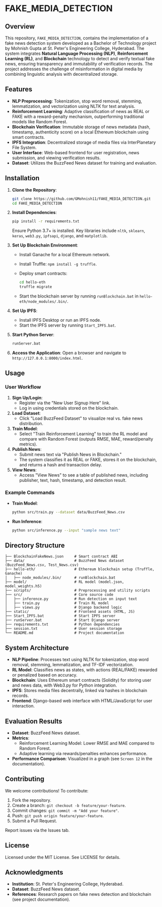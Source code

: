 # FAKE_MEDIA_DETECTION

## Overview

This repository, `FAKE_MEDIA_DETECTION`, contains the implementation of a fake news detection system developed as a Bachelor of Technology project by Mohnish Gupta at St. Peter's Engineering College, Hyderabad. The system integrates **Natural Language Processing (NLP)**, **Reinforcement Learning (RL)**, and **Blockchain** technology to detect and verify textual fake news, ensuring transparency and immutability of verification records. The project addresses the challenge of misinformation in digital media by combining linguistic analysis with decentralized storage.

## Features

- **NLP Preprocessing**: Tokenization, stop word removal, stemming, lemmatization, and vectorization using NLTK for text analysis.
- **Reinforcement Learning**: Adaptive classification of news as REAL or FAKE with a reward-penalty mechanism, outperforming traditional models like Random Forest.
- **Blockchain Verification**: Immutable storage of news metadata (hash, timestamp, authenticity score) on a local Ethereum blockchain using smart contracts.
- **IPFS Integration**: Decentralized storage of media files via InterPlanetary File System.
- **User Interface**: Web-based frontend for user registration, news submission, and viewing verification results.
- **Dataset**: Utilizes the BuzzFeed News dataset for training and evaluation.

## Installation

1. **Clone the Repository**:

   ```bash
   git clone https://github.com/GMohnish11/FAKE_MEDIA_DETECTION.git
   cd FAKE_MEDIA_DETECTION
   ```
2. **Install Dependencies**:

   ```bash
   pip install -r requirements.txt
   ```

   Ensure Python 3.7+ is installed. Key libraries include `nltk`, `sklearn`, `keras`, `web3.py`, `ipfsapi`, `django`, and `matplotlib`.
3. **Set Up Blockchain Environment**:
   - Install Ganache for a local Ethereum network.
   - Install Truffle: `npm install -g truffle`.
   - Deploy smart contracts:

     ```bash
     cd hello-eth
     truffle migrate
     ```
   - Start the blockchain server by running `runBlockchain.bat` in `hello-eth/node_modules/.bin/`.
4. **Set Up IPFS**:
   - Install IPFS Desktop or run an IPFS node.
   - Start the IPFS server by running `Start_IPFS.bat`.
5. **Start Python Server**:

   ```bash
   runServer.bat
   ```
6. **Access the Application**: Open a browser and navigate to `http://127.0.0.1:8000/index.html`.

## Usage

### User Workflow

1. **Sign Up/Login**:
   - Register via the "New User Signup Here" link.
   - Log in using credentials stored on the blockchain.
2. **Load Dataset**:
   - Click "Load BuzzFeed Dataset" to visualize real vs. fake news distribution.
3. **Train Model**:
   - Select "Train Reinforcement Learning" to train the RL model and compare with Random Forest (outputs RMSE, MAE, reward/penalty metrics).
4. **Publish News**:
   - Submit news text via "Publish News in Blockchain."
   - The system classifies it as REAL or FAKE, stores it on the blockchain, and returns a hash and transaction delay.
5. **View News**:
   - Access "View News" to see a table of published news, including publisher, text, hash, timestamp, and detection result.

### Example Commands

- **Train Model**:

  ```bash
  python src/train.py --dataset data/BuzzFeed_News.csv
  ```
- **Run Inference**:

  ```bash
  python src/inference.py --input "sample news text"
  ```

## Directory Structure

```
├── BlockchainFakeNews.json     # Smart contract ABI
├── data/                       # BuzzFeed News dataset (BuzzFeed_News.csv, Test_News.csv)
├── hello-eth/                  # Ethereum blockchain setup (Truffle, Ganache)
│   ├── node_modules/.bin/      # runBlockchain.bat
├── model/                      # RL model (model.json, model_weights.h5)
├── scripts/                    # Preprocessing and utility scripts
├── src/                        # Core source code
│   ├── inference.py            # Run detection on input text
│   ├── train.py                # Train RL model
│   ├── views.py                # Django backend logic
├── static/                     # Frontend assets (HTML, JS)
├── Start_IPFS.bat              # Start IPFS server
├── runServer.bat               # Start Django server
├── requirements.txt            # Python dependencies
├── session.txt                 # User session storage
└── README.md                   # Project documentation
```

## System Architecture

- **NLP Pipeline**: Processes text using NLTK for tokenization, stop word removal, stemming, lemmatization, and TF-IDF vectorization.
- **RL Model**: Classifies news as states, with actions (REAL/FAKE) rewarded or penalized based on accuracy.
- **Blockchain**: Uses Ethereum smart contracts (Solidity) for storing user and news data, with Web3.py for Python integration.
- **IPFS**: Stores media files decentrally, linked via hashes in blockchain records.
- **Frontend**: Django-based web interface with HTML/JavaScript for user interaction.

## Evaluation Results

- **Dataset**: BuzzFeed News dataset.
- **Metrics**:
  - Reinforcement Learning Model: Lower RMSE and MAE compared to Random Forest.
  - Adaptive learning via rewards/penalties enhances performance.
- **Performance Comparison**: Visualized in a graph (see `Screen 12` in the documentation).

## Contributing

We welcome contributions! To contribute:

1. Fork the repository.
2. Create a branch: `git checkout -b feature/your-feature`.
3. Commit changes: `git commit -m "Add your feature"`.
4. Push: `git push origin feature/your-feature`.
5. Submit a Pull Request.

Report issues via the Issues tab.

## License

Licensed under the MIT License. See LICENSE for details.

## Acknowledgments

- **Institution**: St. Peter's Engineering College, Hyderabad.
- **Dataset**: BuzzFeed News dataset.
- **References**: Research papers on fake news detection and blockchain (see project documentation).

## 
